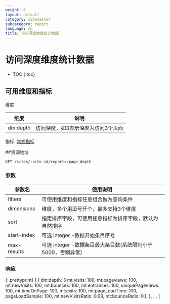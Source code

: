 ```yaml
---
weight: 6
layout: default
category: sitemaster
subcategory: report
language: cn
title: 访问深度维度统计数据
---
```


# 访问深度维度统计数据

* TOC
{:toc}


## 可用维度和指标

维度

| 维度     | 说明                               |
|----------|------------------------------------|
| dm:depth | 访问深度，如3表示深度为访问3个页面 |

指标: [常规指标](/doc/sitemaster/v1/cn/site_report.html#常规指标和维度)


##资源地址

    GET /sites/:site_id/reports/page_depth

### 参数

| 参数名      | 使用说明                                                     |
|-------------|--------------------------------------------------------------|
| filters     | 可使用维度和指标任意组合做为查询条件                         |
| dimensions  | 维度，多个用逗号开个，最多支持3个维度                        |
| sort        | 指定排序字段，可使用任意指标为排序字段，默认为自然排序       |
| start-index | 可选 integer -数据开始条目序号                               |
| max-results | 可选 integer -数据条目最大条目数(系统限制小于5000，否则异常) |

### 响应

{:.prettyprint}
    [
        {
            dm:depth: 3
            mt:visits: 100,
            mt:pageviews: 100,
            mt:newVisits: 100,
            mt:bounces: 100,
            mt:entrances: 100,
            uniquePageViews: 100,
            mt:timeOnPage: 100,
            mt:exits: 100,
            mt:pageLoadTime: 100,
            pageLoadSample: 100,
            mt:newVisitsRatio: 0.99,
            mt:bounceRatio: 0.1,
        },
        ...
    ]
